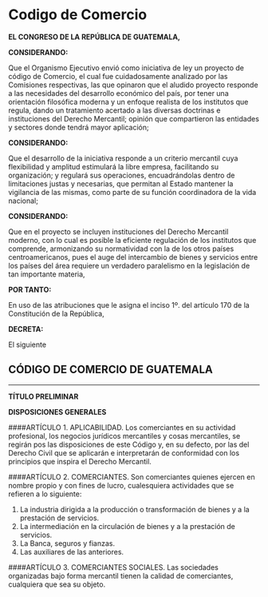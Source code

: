 # Codigo de Comercio

__EL CONGRESO DE LA REPÚBLICA DE GUATEMALA,__

__CONSIDERANDO:__

Que el Organismo Ejecutivo envió como iniciativa de ley un proyecto de código de Comercio,
el cual fue cuidadosamente analizado por las Comisiones respectivas, las que opinaron que el
aludido proyecto responde a las necesidades del desarrollo económico del país, por tener una
orientación filosófica moderna y un enfoque realista de los institutos que regula, dando un
tratamiento acertado a las diversas doctrinas e instituciones del Derecho Mercantil; opinión que
compartieron las entidades y sectores donde tendrá mayor aplicación;

__CONSIDERANDO:__

Que el desarrollo de la iniciativa responde a un criterio mercantil cuya flexibilidad y amplitud
estimulará la libre empresa, facilitando su organización; y regulará sus operaciones,
encuadrándolas dentro de limitaciones justas y necesarias, que permitan al Estado mantener la
vigilancia de las mismas, como parte de su función coordinadora de la vida nacional;

__CONSIDERANDO:__

Que en el proyecto se incluyen instituciones del Derecho Mercantil moderno, con lo cual es
posible la eficiente regulación de los institutos que comprende, armonizando su normatividad
con la de los otros países centroamericanos, pues el auge del intercambio de bienes y servicios
entre los países del área requiere un verdadero paralelismo en la legislación de tan importante
materia,

__POR TANTO:__

En uso de las atribuciones que le asigna el inciso 1º. del artículo 170 de la Constitución de la
República,

__DECRETA:__

El siguiente

## CÓDIGO DE COMERCIO DE GUATEMALA
---
__TÍTULO PRELIMINAR__

__DISPOSICIONES GENERALES__

####ARTÍCULO 1. APLICABILIDAD. 
Los comerciantes en su actividad profesional, los negocios
jurídicos mercantiles y cosas mercantiles, se regirán pos las disposiciones de este Código y, en
su defecto, por las del Derecho Civil que se aplicarán e interpretarán de conformidad con los
principios que inspira el Derecho Mercantil.

####ARTÍCULO 2. 
COMERCIANTES. Son comerciantes quienes ejercen en nombre propio y con
fines de lucro, cualesquiera actividades que se refieren a lo siguiente:

1. La industria dirigida a la producción o transformación de bienes y a la prestación de
servicios.
2. La intermediación en la circulación de bienes y a la prestación de servicios.
3. La Banca, seguros y fianzas.
4. Las auxiliares de las anteriores.

####ARTÍCULO 3. COMERCIANTES SOCIALES. 
Las sociedades organizadas bajo forma mercantil
tienen la calidad de comerciantes, cualquiera que sea su objeto.
